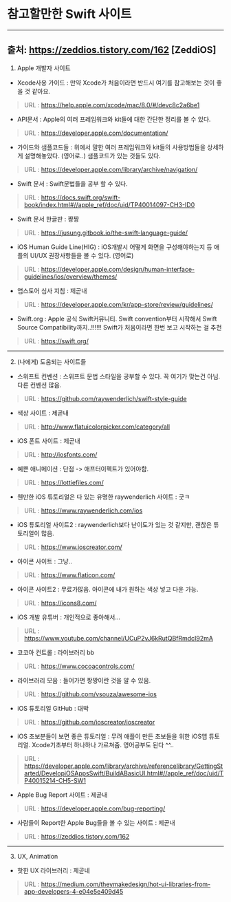 # 참고할만한 Swift 사이트
-------------
출처: https://zeddios.tistory.com/162 [ZeddiOS]
-------------
1. Apple 개발자 사이트 
- Xcode사용 가이드 : 만약 Xcode가 처음이라면 반드시 여기를 참고해보는 것이 좋을 것 같아요.
> URL : https://help.apple.com/xcode/mac/8.0/#/devc8c2a6be1
- API문서 : Apple의 여러 프레임워크와 kit들에 대한 간단한 정리를 볼 수 있다. 
> URL : https://developer.apple.com/documentation/
- 가이드와 샘플코드들 : 위에서 말한 여러 프레임워크와 kit들의 사용방법들을 상세하게 설명해놓았다. (영어로..) 샘플코드가 있는 것들도 있다.
> URL : https://developer.apple.com/library/archive/navigation/
- Swift 문서  : Swift문법들을 공부 할 수 있다. 
> URL : https://docs.swift.org/swift-book/index.html#//apple_ref/doc/uid/TP40014097-CH3-ID0
- Swift 문서 한글판  : 짱짱
> URL : https://jusung.gitbook.io/the-swift-language-guide/
- iOS Human Guide Line(HIG) :  iOS개발시 어떻게 화면을 구성해야하는지 등 애플의 UI/UX 권장사항들을 볼 수 있다. (영어로)
> URL : https://developer.apple.com/design/human-interface-guidelines/ios/overview/themes/
- 앱스토어 심사 지침 :  제곧내
> URL : https://developer.apple.com/kr/app-store/review/guidelines/
- Swift.org : Apple 공식 Swift커뮤니티. Swift convention부터 시작해서 Swift Source Compatibility까지..!!!!!! Swift가 처음이라면 한번 보고 시작하는 걸 추천
> URL : https://swift.org/
-------------
2. (나에게) 도움되는 사이트들 
- 스위프트 컨벤션 : 스위프트 문법 스타일을 공부할 수 있다. 꼭 여기가 맞는건 아님. 다른 컨벤션 많음.
> URL : https://github.com/raywenderlich/swift-style-guide
- 색상 사이트 : 제곧내
> URL : http://www.flatuicolorpicker.com/category/all
- iOS 폰트 사이트 : 제곧내
> URL : http://iosfonts.com/
- 예쁜 애니메이션 : 단점 -> 애프터이펙트가 있어야함. 
> URL : https://lottiefiles.com/
- 웬만한 iOS 튜토리얼은 다 있는 유명한 raywenderlich 사이트 : 굿ㅋ
> URL : https://www.raywenderlich.com/ios
- iOS 튜토리얼 사이트2 :  raywenderlich보다 난이도가 있는 것 같지만, 괜찮은 튜토리얼이 많음.
> URL : https://www.ioscreator.com/
- 아이콘 사이트 : 그냥..
> URL : https://www.flaticon.com/
- 아이콘 사이트2 :  무료가많음. 아이콘에 내가 원하는 색상 넣고 다운 가능.
> URL : https://icons8.com/
- iOS 개발 유튜버 :  개인적으로 좋아해서...
> URL : https://www.youtube.com/channel/UCuP2vJ6kRutQBfRmdcI92mA
- 코코아 컨트롤 : 라이브러리 bb
> URL : https://www.cocoacontrols.com/
- 라이브러리 모음 : 들어가면 짱짱이란 것을 알 수 있음.
> URL : https://github.com/vsouza/awesome-ios
- iOS 튜토리얼 GitHub : 대박
> URL : https://github.com/ioscreator/ioscreator
- iOS 초보분들이 보면 좋은 튜토리얼 : 무려 애플이 만든 초보들을 위한 iOS앱 튜토리얼. Xcode기초부터 하나하나 가르쳐줌. 영어공부도 된다 ^^..
> URL : https://developer.apple.com/library/archive/referencelibrary/GettingStarted/DevelopiOSAppsSwift/BuildABasicUI.html#//apple_ref/doc/uid/TP40015214-CH5-SW1
- Apple Bug Report 사이트 : 제곧내
> URL : https://developer.apple.com/bug-reporting/
- 사람들이 Report한 Apple Bug들을 볼 수 있는 사이트 : 제곧내
> URL : https://zeddios.tistory.com/162
-------------
3. UX, Animation 
- 핫한 UX 라이브러리 : 제곧네
> URL : https://medium.com/theymakedesign/hot-ui-libraries-from-app-developers-4-e04e5e409d45